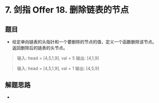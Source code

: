 # 7. 剑指 Offer 18. 删除链表的节点

## 题目

- 给定单向链表的头指针和一个要删除的节点的值，定义一个函数删除该节点。返回删除后的链表的头节点。

> 输入: head = [4,5,1,9], val = 5
> 输出: [4,1,9]

> 输入: head = [4,5,1,9], val = 1
> 输出: [4,5,9]

## 解题思路

- 